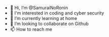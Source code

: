 - 👋 Hi, I’m @SamuraiNoRonin
- 👀 I'm interested in coding and cyber security
- 🌱 I’m currently learning at home
- 💞️ I’m looking to collaborate on Github
- 📫 How to reach me 

<!---
SamuraiNoRonin/SamuraiNoRonin is a ✨ special ✨ repository because its `README.md` (this file) appears on your GitHub profile.
You can click the Preview link to take a look at your changes.
--->
